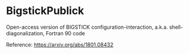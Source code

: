 # BigstickPublick
Open-access version of BIGSTICK configuration-interaction, a.k.a. shell-diagonalization, Fortran 90 code

Reference: https://arxiv.org/abs/1801.08432
